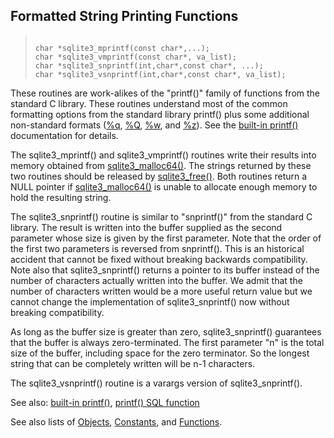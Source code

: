 ## Formatted String Printing Functions




> ```
> 
> char *sqlite3_mprintf(const char*,...);
> char *sqlite3_vmprintf(const char*, va_list);
> char *sqlite3_snprintf(int,char*,const char*, ...);
> char *sqlite3_vsnprintf(int,char*,const char*, va_list);
> 
> ```



These routines are work\-alikes of the "printf()" family of functions
from the standard C library.
These routines understand most of the common formatting options from
the standard library printf()
plus some additional non\-standard formats ([%q](../printf.html#percentq), [%Q](../printf.html#percentq), [%w](../printf.html#percentw), and [%z](../printf.html#percentz)).
See the [built\-in printf()](../printf.html) documentation for details.


The sqlite3\_mprintf() and sqlite3\_vmprintf() routines write their
results into memory obtained from [sqlite3\_malloc64()](../c3ref/free.html).
The strings returned by these two routines should be
released by [sqlite3\_free()](../c3ref/free.html). Both routines return a
NULL pointer if [sqlite3\_malloc64()](../c3ref/free.html) is unable to allocate enough
memory to hold the resulting string.


The sqlite3\_snprintf() routine is similar to "snprintf()" from
the standard C library. The result is written into the
buffer supplied as the second parameter whose size is given by
the first parameter. Note that the order of the
first two parameters is reversed from snprintf(). This is an
historical accident that cannot be fixed without breaking
backwards compatibility. Note also that sqlite3\_snprintf()
returns a pointer to its buffer instead of the number of
characters actually written into the buffer. We admit that
the number of characters written would be a more useful return
value but we cannot change the implementation of sqlite3\_snprintf()
now without breaking compatibility.


As long as the buffer size is greater than zero, sqlite3\_snprintf()
guarantees that the buffer is always zero\-terminated. The first
parameter "n" is the total size of the buffer, including space for
the zero terminator. So the longest string that can be completely
written will be n\-1 characters.


The sqlite3\_vsnprintf() routine is a varargs version of sqlite3\_snprintf().


See also: [built\-in printf()](../printf.html), [printf() SQL function](../lang_corefunc.html#printf)


See also lists of
 [Objects](../c3ref/objlist.html),
 [Constants](../c3ref/constlist.html), and
 [Functions](../c3ref/funclist.html).


